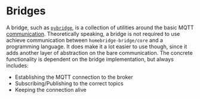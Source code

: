 # Bridges

A bridge, such as [`pybridge`](https://github.com/homebridge-bridge/pybridge), is a collection of utilities around the basic MQTT [communication](./communication.md).
Theoretically speaking, a bridge is not required to use achieve communication between `homebridge-bridge/core` and a programming language.
It does make it a lot easier to use though, since it adds another layer of abstraction on the bare communication.
The concrete functionality is dependent on the bridge implementation, but always includes:

- Establishing the MQTT connection to the broker
- Subscribing/Publishing to the correct topics
- Keeping the connection alive
